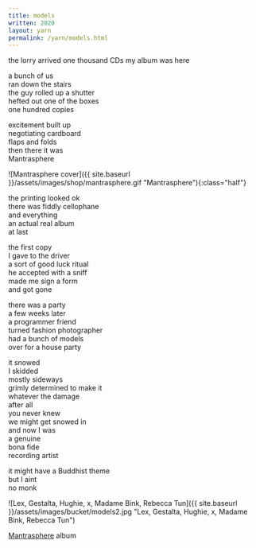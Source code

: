 ```yaml
---
title: models
written: 2020
layout: yarn
permalink: /yarn/models.html
---
```


<div class="poem">
the lorry arrived  
one thousand CDs  
my album  
was here  


a bunch of us  
ran down the stairs  
the guy rolled up a shutter  
hefted out one of the boxes  
one hundred copies  


excitement built up  
negotiating cardboard  
flaps and folds  
then there it was  
Mantrasphere  


![Mantrasphere cover]({{ site.baseurl }}/assets/images/shop/mantrasphere.gif "Mantrasphere"){:class="half"}


the printing looked ok  
there was fiddly cellophane  
and everything  
an actual real album  
at last  


the first copy  
I gave to the driver  
a sort of good luck ritual  
he accepted with a sniff  
made me sign a form  
and got gone  


there was a party  
a few weeks later  
a programmer friend  
turned fashion photographer  
had a bunch of models  
over for a house party  


it snowed  
I skidded  
mostly sideways  
grimly determined to make it  
whatever the damage  
after all  
you never knew  
we might get snowed in  
and now I was  
a genuine  
bona fide  
recording artist


it might have a Buddhist theme  
but I aint  
no monk
</div>

![Lex, Gestalta, Hughie, x, Madame Bink, Rebecca Tun]({{ site.baseurl }}/assets/images/bucket/models2.jpg "Lex, Gestalta, Hughie, x, Madame Bink, Rebecca Tun")


[Mantrasphere](https://mantrasphere.co.uk) album  
